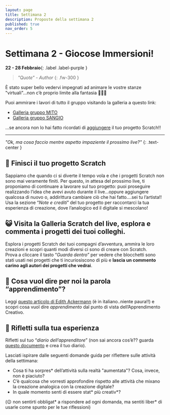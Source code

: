 ```yaml
---
layout: page
title: Settimana 2
description: Proposte della settimana 2
published: true
nav_order: 5
---
```


# Settimana 2 - Giocose Immersioni!

**22 - 28 Febbraio**{: .label .label-purple }

> _"Quote" - Author_
{: .fw-300 }


È stato super bello vedervi impegnati ad animare le vostre stanze "virtuali"...non c’è proprio limite alla fantasia 🤩🤩🤩 

Puoi ammirare i lavori di tutto il gruppo visitando la galleria a questo link:
- [Galleria gruppo MITO](https://scratch.mit.edu/studios/28739854/)
- [Galleria gruppo SANGIO](https://scratch.mit.edu/studios/28739949/)

...se ancora non lo hai fatto ricordati di [aggiungere](https://drive.google.com/file/d/1kO9k1EX1fn8MxGqyK0O1Qe7nC4kLEXeQ/view?usp=sharing) il tuo progetto Scratch!!

---

_"Ok, ma cosa faccio mentre aspetto impaziente il prossimo live?"_
{: .text-center }


## 🎨 Finisci il tuo progetto Scratch

Sappiamo che quando ci si diverte il tempo vola e che i progetti Scratch non sono mai veramente finiti. Per questo, in attesa del prossimo live, ti proponiamo di continuare a lavorare sul tuo progetto: puoi proseguire realizzando l’idea che avevi avuto durante il live...oppure aggiungere qualcosa di nuovo o, addirittura cambiare ciò che hai fatto….sei tu l’artista!!<br>Usa la sezione “_Note e crediti_” del tuo progetto per raccontarci la tua esperienza di creazione, dove l’analogico ed il digitale si mescolano!


## 😺 Visita la Galleria Scratch del live, esplora e commenta i progetti dei tuoi colleghi.

Esplora i progetti Scratch dei tuoi compagni d’avventura, ammira le loro creazioni e scopri quanti modi diversi ci sono di creare con Scratch.<br> 
Prova a cliccare il tasto “_Guarda dentro_” per vedere che blocchetti sono stati usati nei progetti che ti incuriosiscono di più e **lascia un commento carino agli autori dei progetti che vedrai**.


## 📖 Cosa vuol dire per noi la parola “apprendimento”?

Leggi [questo articolo di Edith Ackermann](https://drive.google.com/file/d/1sHeLe7aqS51zPY-y7lfaJ7e5LfTTXf06/view?usp=sharing) (è in italiano..niente paura!!) e scopri cosa vuol dire _apprendimento_ dal punto di vista dell’Apprendimento Creativo. 

            
## 📝 Rifletti sulla tua esperienza

Rifletti sul tuo “_diario dell’apprenditore_” (non sai ancora cos’è?? guarda [questo documento](https://drive.google.com/file/d/1yhmOYhEYqggVVKbSgFURMVFMrmoqCawc/view?usp=sharing) e crea il tuo diario).

Lasciati ispirare dalle seguenti domande guida per riflettere sulle attività della settimana:

- Cosa ti ha sorpres* dell’attività sulla realtà "aumentata"? Cosa, invece, non è piaciuto?
- C’è qualcosa che vorresti approfondire rispetto alle attività che mixano la creazione analogica con la creazione digitale?
- In quale momento senti di essere stat* più creativ*?

(😉 non sentirti obbligat* a rispondere ad ogni domanda, ma sentiti liber* di usarle come spunto per le tue riflessioni)


